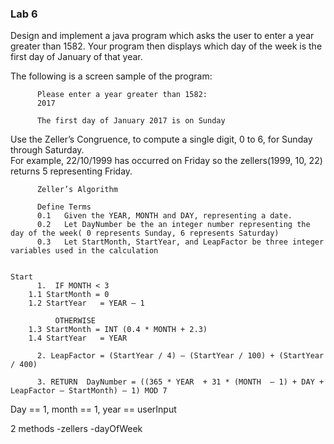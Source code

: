 ### Lab 6

Design and implement a java program which asks the user to enter a year greater than 1582. Your program then displays which day of the week is the first day of January of that year.

The following is a screen sample of the program:

          Please enter a year greater than 1582:
          2017

          The first day of January 2017 is on Sunday



Use the Zeller’s Congruence, to compute a single digit, 0 to 6, for Sunday through Saturday.  
For example, 22/10/1999 has occurred on Friday so the zellers(1999, 10, 22) returns 5 representing Friday.


          Zeller’s Algorithm

          Define Terms
          0.1	Given the YEAR, MONTH and DAY, representing a date.
          0.2	Let DayNumber be the an integer number representing the day of the week( 0 represents Sunday, 6 represents Saturday) 
          0.3	Let StartMonth, StartYear, and LeapFactor be three integer variables used in the calculation
        
	
	Start
          1.  IF MONTH < 3  
		1.1 StartMonth = 0
		1.2 StartYear   = YEAR – 1 
  	  		    
              OTHERWISE
		1.3	StartMonth = INT (0.4 * MONTH + 2.3)
		1.4 StartYear   = YEAR

          2. LeapFactor = (StartYear / 4) – (StartYear / 100) + (StartYear / 400)

          3. RETURN  DayNumber = ((365 * YEAR  + 31 * (MONTH  – 1) + DAY +  LeapFactor – StartMonth) – 1) MOD 7 

 



Day == 1, month == 1, year == userInput

 2 methods
-zellers
-dayOfWeek
